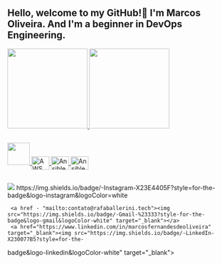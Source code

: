 ## Hello, welcome to my GitHub!👋 I'm Marcos Oliveira. And I'm a beginner in DevOps Engineering.
<div>
     <a href="https://github.com/MarcOliveiraPT">
     <img height="180em" src="https://github-readme-stats.vercel.app/api?username=MarcOliveiraPT&show_icons=true&theme=default&include_all_commits=true&count_private=true" />
     <img height="180em" src="https://github-readme-stats.vercel.app/api/top-langs/?username=MarcOliveiraPT&layout=compact&langs_count=16&theme=default_repocard" />
</div>

##

<div style="display: inline_block">
     <img height="50em" src="https://github-readme-stats.vercel.app/api/stats-card/?username-MarcOliveiraPT&layout=compact&langs_count=16&theme=default_repocard"/>
          <img  align="center" alt="AWS" height="30" width="40" src="https://cdn.jsdelivr.net/gh/devicons/devicon@latest/icons/amazonwebservices/amazonwebservices-original-wordmark.svg" />       
          <img  align="center" alt="Ansible" height="30" width="40" src="https://cdn.jsdelivr.net/gh/devicons/devicon@latest/icons/ansible/ansible-original-wordmark.svg" />
          <img  align="center" alt="Ansible" height="30" width="40" src="https://cdn.jsdelivr.net/gh/devicons/devicon@latest/icons/ansible/ansible-plain-wordmark.svg" />
          
</div>

##

<div>
     <a href-"https://instagram.com/by_marcosoliveira" target="_blank"><img src="https://www.flaticon.com/free-icon/instagram_2111463?term=social+media&page=1&position=2&origin=tag&related_id=2111463" target="_blank"></img></a>
     https://img.shields.io/badge/-Instagram-X23E4405F?style=for-the-badge&logo-instagram&logoColor=white
     
     <a href - "mailto:contato@rafaballerini.tech"><img src="https://img.shields.io/badge/-Gmail-%23333?style-for-the-badge&logo-gmail&logoColor-white" target="_blank"></a>
     <a href="https://www.linkedin.com/in/marcosfernandesdeoliveira" target="_blank"><img src="https://img.shields.io/badge/-LinkedIn-X230077B5?style=for-the-
badge&logo-linkedin&logoColor-white" target="_blank"></a>
</div>
